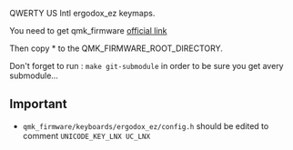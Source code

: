 QWERTY US Intl ergodox_ez keymaps.

You need to get qmk_firmware [official link](https://docs.qmk.fm/#/?id=how-to-get-it)

Then copy * to the QMK_FIRMWARE_ROOT_DIRECTORY.

Don't forget to run : `make git-submodule` in order to be sure you get avery submodule...

## Important

- `qmk_firmware/keyboards/ergodox_ez/config.h` should be edited to comment `UNICODE_KEY_LNX UC_LNX`


